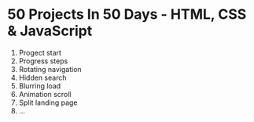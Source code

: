 # 50 Projects In 50 Days - HTML, CSS & JavaScript

1. Progect start
2. Progress steps
3. Rotating navigation
4. Hidden search
5. Blurring load
6. Animation scroll
7. Split landing page
8. ...
